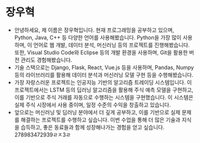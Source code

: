 # 장우혁

* 안녕하세요, 제 이름은 장우혁입니다. 현재 프로그래밍을 공부하고 있으며, Python, Java, C++ 등 다양한 언어를 사용해봤습니다. Python을 가장 많이 사용하며, 이 언어로 웹 개발, 데이터 분석, 머신러닝 등의 프로젝트를 진행해봤습니다. 또한, Visual Studio Code와 Eclipse 등의 개발 환경을 사용하며, Git을 활용한 버전 관리도 경험해봤습니다.
* 기술 스택으로는 Django, Flask, React, Vue.js 등을 사용하며, Pandas, Numpy 등의 라이브러리를 활용해 데이터 분석과 머신러닝 모델 구현 등을 수행해봤습니다.
* 가장 자랑스러운 프로젝트는 인공지능 기반의 알고리즘 트레이딩 시스템입니다. 이 프로젝트에서는 LSTM 등의 딥러닝 알고리즘을 활용해 주식 예측 모델을 구현하고, 이를 기반으로 주식 거래를 자동으로 수행하는 시스템을 구현했습니다. 이 시스템은 실제 주식 시장에서 사용 중이며, 일정 수준의 수익을 창출하고 있습니다.
* 앞으로는 머신러닝 및 딥러닝 분야에서 더 깊게 공부하고, 이를 기반으로 실제 문제를 해결하는 프로젝트를 수행하고 싶습니다. 이번 수업을 통해 더 많은 기술과 지식을 습득하고, 좋은 동료들과 함께 성장해나가는 경험을 얻고 싶습니다.
278983472939ㄹㅈ3ㄹ